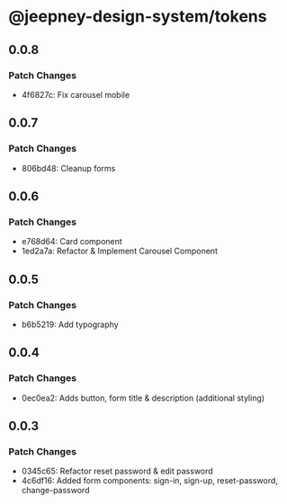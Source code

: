 # @jeepney-design-system/tokens

## 0.0.8

### Patch Changes

- 4f6827c: Fix carousel mobile

## 0.0.7

### Patch Changes

- 806bd48: Cleanup forms

## 0.0.6

### Patch Changes

- e768d64: Card component
- 1ed2a7a: Refactor & Implement Carousel Component

## 0.0.5

### Patch Changes

- b6b5219: Add typography

## 0.0.4

### Patch Changes

- 0ec0ea2: Adds button, form title & description (additional styling)

## 0.0.3

### Patch Changes

- 0345c65: Refactor reset password & edit password
- 4c6df16: Added form components: sign-in, sign-up, reset-password, change-password
